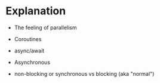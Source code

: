 # Explanation

* The feeling of parallelism
* Coroutines

* async/await

* Asynchronous
* non-blocking or synchronous vs blocking (aka "normal")


